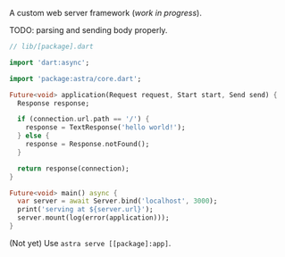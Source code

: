 A custom web server framework (_work in progress_).

TODO: parsing and sending body properly.

```dart
// lib/[package].dart

import 'dart:async';

import 'package:astra/core.dart';

Future<void> application(Request request, Start start, Send send) {
  Response response;

  if (connection.url.path == '/') {
    response = TextResponse('hello world!');
  } else {
    response = Response.notFound();
  }

  return response(connection);
}

Future<void> main() async {
  var server = await Server.bind('localhost', 3000);
  print('serving at ${server.url}');
  server.mount(log(error(application)));
}
```

(Not yet) Use `astra serve [[package]:app]`.
